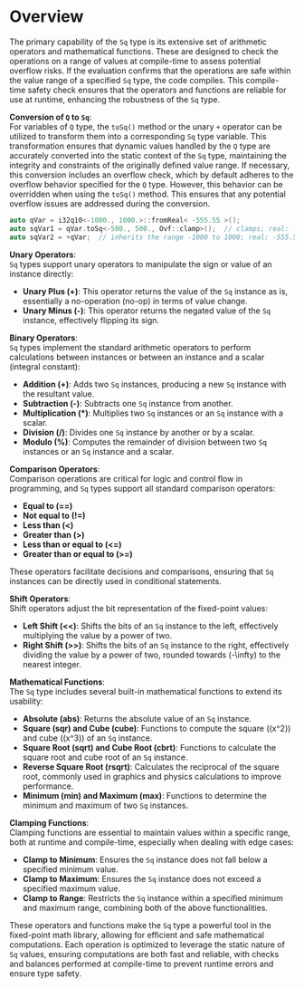 # Overview

The primary capability of the `Sq` type is its extensive set of arithmetic operators and mathematical functions. These are designed to check the operations on a range of values at compile-time to assess potential overflow risks. If the evaluation confirms that the operations are safe within the value range of a specified `Sq` type, the code compiles. This compile-time safety check ensures that the operators and functions are reliable for use at runtime, enhancing the robustness of the `Sq` type.

**Conversion of `Q` to `Sq`**:  
For variables of `Q` type, the `toSq()` method or the unary `+` operator can be utilized to transform them into a corresponding `Sq` type variable. This transformation ensures that dynamic values handled by the `Q` type are accurately converted into the static context of the `Sq` type, maintaining the integrity and constraints of the originally defined value range. If necessary, this conversion includes an overflow check, which by default adheres to the overflow behavior specified for the `Q` type. However, this behavior can be overridden when using the `toSq()` method. This ensures that any potential overflow issues are addressed during the conversion.

```cpp
auto qVar = i32q10<-1000., 1000.>::fromReal< -555.55 >();
auto sqVar1 = qVar.toSq<-500., 500., Ovf::clamp>();  // clamps; real: -500.0
auto sqVar2 = +qVar;  // inherits the range -1000 to 1000; real: -555.55
```

**Unary Operators**:  
`Sq` types support unary operators to manipulate the sign or value of an instance directly:

- **Unary Plus (+)**: This operator returns the value of the `Sq` instance as is, essentially a no-operation (no-op) in terms of value change.
- **Unary Minus (-)**: This operator returns the negated value of the `Sq` instance, effectively flipping its sign.

**Binary Operators**:  
`Sq` types implement the standard arithmetic operators to perform calculations between instances or between an instance and a scalar (integral constant):

- **Addition (+)**: Adds two `Sq` instances, producing a new `Sq` instance with the resultant value.
- **Subtraction (-)**: Subtracts one `Sq` instance from another.
- **Multiplication (*)**: Multiplies two `Sq` instances or an `Sq` instance with a scalar.
- **Division (/)**: Divides one `Sq` instance by another or by a scalar.
- **Modulo (%)**: Computes the remainder of division between two `Sq` instances or an `Sq` instance and a scalar.

**Comparison Operators**:  
Comparison operations are critical for logic and control flow in programming, and `Sq` types support all standard comparison operators:

- **Equal to (==)**
- **Not equal to (!=)**
- **Less than (<)**
- **Greater than (>)**
- **Less than or equal to (<=)**
- **Greater than or equal to (>=)**

These operators facilitate decisions and comparisons, ensuring that `Sq` instances can be directly used in conditional statements.

**Shift Operators**:  
Shift operators adjust the bit representation of the fixed-point values:

- **Left Shift (<<)**: Shifts the bits of an `Sq` instance to the left, effectively multiplying the value by a power of two.
- **Right Shift (>>)**: Shifts the bits of an `Sq` instance to the right, effectively dividing the value by a power of two, rounded towards \(-\infty\) to the nearest integer.

**Mathematical Functions**:  
The `Sq` type includes several built-in mathematical functions to extend its usability:

- **Absolute (abs)**: Returns the absolute value of an `Sq` instance.
- **Square (sqr) and Cube (cube)**: Functions to compute the square (\(x^2\)) and cube (\(x^3\)) of an `Sq` instance.
- **Square Root (sqrt) and Cube Root (cbrt)**: Functions to calculate the square root and cube root of an `Sq` instance.
- **Reverse Square Root (rsqrt)**: Calculates the reciprocal of the square root, commonly used in graphics and physics calculations to improve performance.
- **Minimum (min) and Maximum (max)**: Functions to determine the minimum and maximum of two `Sq` instances.

**Clamping Functions**:  
Clamping functions are essential to maintain values within a specific range, both at runtime and compile-time, especially when dealing with edge cases:

- **Clamp to Minimum**: Ensures the `Sq` instance does not fall below a specified minimum value.
- **Clamp to Maximum**: Ensures the `Sq` instance does not exceed a specified maximum value.
- **Clamp to Range**: Restricts the `Sq` instance within a specified minimum and maximum range, combining both of the above functionalities.

These operators and functions make the `Sq` type a powerful tool in the fixed-point math library, allowing for efficient and safe mathematical computations. Each operation is optimized to leverage the static nature of `Sq` values, ensuring computations are both fast and reliable, with checks and balances performed at compile-time to prevent runtime errors and ensure type safety.
